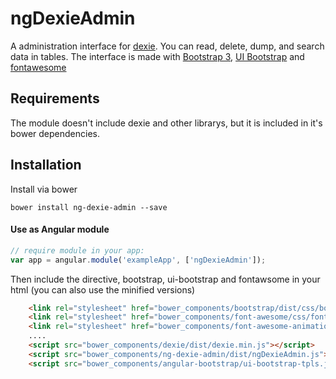 # ngDexieAdmin
A administration interface for [dexie](http://dexie.org). 
You can read, delete, dump, and search data in tables.
The interface is made with [Bootstrap 3](http://getbootstrap.com/), [UI Bootstrap](https://angular-ui.github.io/bootstrap) and [fontawesome](http://fontawesome.io)

Requirements
----------------
The module doesn't include dexie and other librarys, but it is included in it's bower dependencies.

Installation
------------

Install via bower

    bower install ng-dexie-admin --save

#### Use as Angular module

```javascript
// require module in your app:
var app = angular.module('exampleApp', ['ngDexieAdmin']);
```    

Then include the directive, bootstrap, ui-bootstrap and fontawsome in your html (you can also use the minified versions)
    
```html
    <link rel="stylesheet" href="bower_components/bootstrap/dist/css/bootstrap.css" />
    <link rel="stylesheet" href="bower_components/font-awesome/css/font-awesome.css" />
    <link rel="stylesheet" href="bower_components/font-awesome-animation/dist/font-awesome-animation.css" />
    ....
    <script src="bower_components/dexie/dist/dexie.min.js"></script> 
    <script src="bower_components/ng-dexie-admin/dist/ngDexieAdmin.js"></script>
    <script src="bower_components/angular-bootstrap/ui-bootstrap-tpls.js"></script>
```

